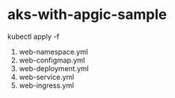 # aks-with-apgic-sample

kubectl apply -f 

1. web-namespace.yml
2. web-configmap.yml
3. web-deployment.yml
4. web-service.yml
5. web-ingress.yml
